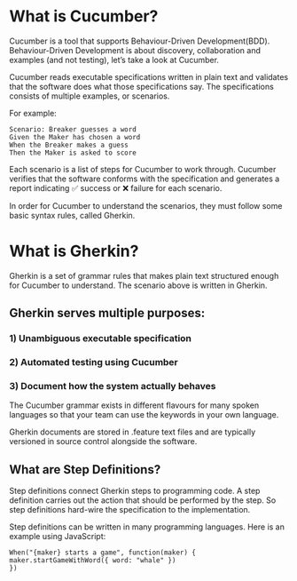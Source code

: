 # What is Cucumber?
Cucumber is a tool that supports Behaviour-Driven Development(BDD). Behaviour-Driven Development is about discovery, collaboration and examples (and not testing), let’s take a look at Cucumber.

Cucumber reads executable specifications written in plain text and validates that the software does what those specifications say. The specifications consists of multiple examples, or scenarios.

For example:
```
Scenario: Breaker guesses a word
Given the Maker has chosen a word
When the Breaker makes a guess
Then the Maker is asked to score
```
Each scenario is a list of steps for Cucumber to work through. Cucumber verifies that the software conforms with the specification and generates a report indicating ✅ success or ❌ failure for each scenario.

In order for Cucumber to understand the scenarios, they must follow some basic syntax rules, called Gherkin.

# What is Gherkin?
Gherkin is a set of grammar rules that makes plain text structured enough for Cucumber to understand. The scenario above is written in Gherkin.

## Gherkin serves multiple purposes:

### 1) Unambiguous executable specification
### 2) Automated testing using Cucumber
### 3) Document how the system actually behaves

The Cucumber grammar exists in different flavours for many spoken languages so that your team can use the keywords in your own language.

Gherkin documents are stored in .feature text files and are typically versioned in source control alongside the software.

## What are Step Definitions?
Step definitions connect Gherkin steps to programming code. A step definition carries out the action that should be performed by the step.  So step definitions hard-wire the specification to the implementation.

Step definitions can be written in many programming languages. Here is an example using JavaScript:
```
When("{maker} starts a game", function(maker) {
maker.startGameWithWord({ word: "whale" })
})
```
